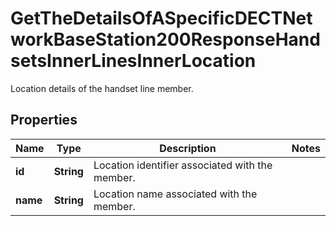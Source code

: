 

# GetTheDetailsOfASpecificDECTNetworkBaseStation200ResponseHandsetsInnerLinesInnerLocation

Location details of the handset line member.

## Properties

| Name | Type | Description | Notes |
|------------ | ------------- | ------------- | -------------|
|**id** | **String** | Location identifier associated with the member. |  |
|**name** | **String** | Location name associated with the member. |  |



